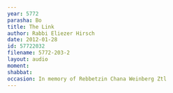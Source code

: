 ```yaml
---
year: 5772
parasha: Bo
title: The Link
author: Rabbi Eliezer Hirsch
date: 2012-01-28
id: 57722032
filename: 5772-203-2
layout: audio
moment: 
shabbat: 
occasion: In memory of Rebbetzin Chana Weinberg Ztl
---
```

